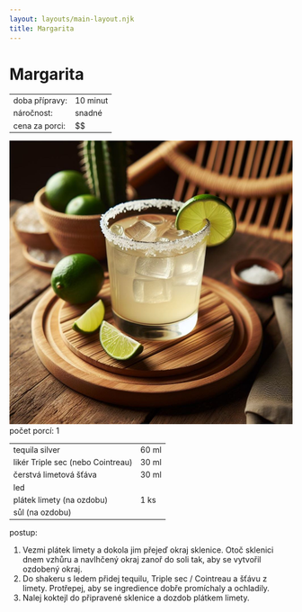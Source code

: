 ```yaml
---
layout: layouts/main-layout.njk
title: Margarita
---
```


<div class="recipe">

<div class="recipe__title">

# Margarita

</div>

<div class="recipe__preparation-overview">
    <table>
    <tr>
        <td>doba přípravy:</td>
        <td>10 minut</td>
    </tr>
    <tr>
        <td>náročnost:</td>
        <td>snadné</td>
    </tr>
    <tr>
        <td>cena za porci:</td>
        <td>$$</td>
    </tr>
    </table>
</div>

<img class="recipe__photo" src="/images/margarita.jpg" alt="Margarita">

<div class="recipe__portions">
počet porcí: 1 
</div>


<div class="recipe__ingredients">
    <table>
    <tr>
        <td>tequila silver</td>
        <td>60 ml</td>
    </tr>
    <tr>
        <td>likér Triple sec (nebo Cointreau)</td>
        <td>30 ml</td>
    </tr>
    <tr>
        <td>čerstvá limetová šťáva</td>
        <td>30 ml</td>
    </tr>
    <tr>
        <td>led</td>
        <td></td>
    </tr>
    <tr>
        <td>plátek limety (na ozdobu)</td>
        <td>1 ks</td>
    </tr>
    <tr>
        <td>sůl (na ozdobu)</td>
        <td></td>
    </tr>
    </table>
</div>

<div class="recipe__howto">

postup:
1. Vezmi plátek limety a dokola jim přejeď okraj sklenice. Otoč sklenici dnem vzhůru a navlhčený okraj zanoř do soli tak, aby se vytvořil ozdobený okraj.
2. Do shakeru s ledem přidej tequilu, Triple sec / Cointreau a šťávu z limety. Protřepej, aby se ingredience dobře promíchaly a ochladily.
3. Nalej koktejl do připravené sklenice a dozdob plátkem limety.

</div>

</div>